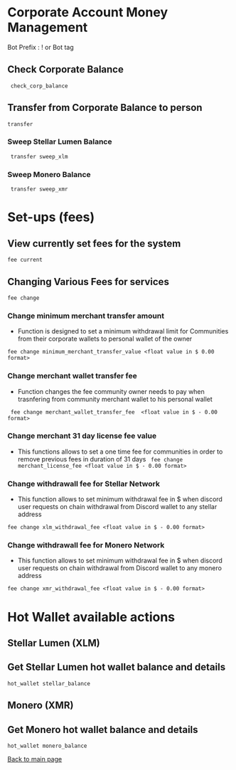 # Corporate Account Money Management 

Bot Prefix : ! or Bot tag

## Check Corporate Balance
``` check_corp_balance```

## Transfer from Corporate Balance to person
```transfer```

### Sweep Stellar Lumen Balance 
``` transfer sweep_xlm``` 

### Sweep Monero Balance
``` transfer sweep_xmr```


# Set-ups (fees)

## View currently set fees for the system 
```fee current```

## Changing Various Fees for services
```fee change```

### Change minimum merchant transfer amount
- Function is designed to set a minimum withdrawal limit for Communities from their corporate wallets to personal wallet of the owner

```fee change minimum_merchant_transfer_value <float value in $ 0.00 format>```

### Change merchant wallet transfer fee
- Function changes the fee community owner needs to pay when trasnfering from 
community merchant wallet to his personal wallet

``` fee change merchant_wallet_transfer_fee  <float value in $ - 0.00 format>```

### Change merchant 31 day license fee value
- This functions allows to set a one time fee for communities in order to remove previous fees in duration of 31 days
``` fee change merchant_license_fee <float value in $ - 0.00 format>```


### Change withdrawall fee for Stellar Network
- This function allows to set minimum withdrawal fee in $ when discord user 
requests on chain withdrawal from Discord wallet to any stellar address

```fee change xlm_withdrawal_fee <float value in $ - 0.00 format>```

### Change withdrawall fee for Monero Network
- This function allows to set minimum withdrawal fee in $ when discord user 
requests on chain withdrawal from Discord wallet to any monero address

```fee change xmr_withdrawal_fee <float value in $ - 0.00 format>```

# Hot Wallet available actions

## Stellar Lumen (XLM)

## Get Stellar Lumen hot wallet balance and details 
```hot_wallet stellar_balance```

## Monero (XMR)

## Get Monero hot wallet balance and details 
```hot_wallet monero_balance```

[Back to main page](README.md)